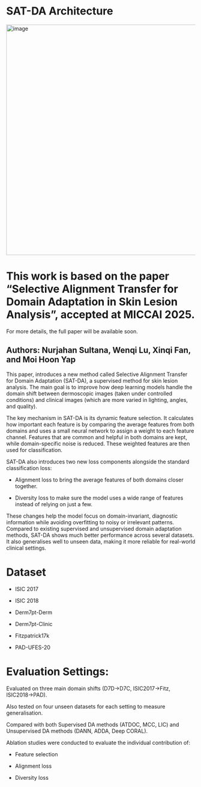 # SAT-DA Architecture
<img width="612" alt="image" src="https://github.com/user-attachments/assets/18317d8a-d6e1-4d16-bbec-2373cff1fbf8" />

# This work is based on the paper “Selective Alignment Transfer for Domain Adaptation in Skin Lesion Analysis”, accepted at MICCAI 2025.

For more details, the full paper will be available soon.

## Authors: Nurjahan Sultana, Wenqi Lu, Xinqi Fan, and Moi Hoon Yap

This paper, introduces a new method called Selective Alignment Transfer for Domain Adaptation (SAT-DA), a supervised method for skin lesion analysis. The main goal is to improve how deep learning models handle the domain shift between dermoscopic images (taken under controlled conditions) and clinical images (which are more varied in lighting, angles, and quality).

The key mechanism in SAT-DA is its dynamic feature selection. It calculates how important each feature is by comparing the average features from both domains and uses a small neural network to assign a weight to each feature channel. Features that are common and helpful in both domains are kept, while domain-specific noise is reduced. These weighted features are then used for classification.

SAT-DA also introduces two new loss components alongside the standard classification loss:

- Alignment loss to bring the average features of both domains closer together.

- Diversity loss to make sure the model uses a wide range of features instead of relying on just a few.

These changes help the model focus on domain-invariant, diagnostic information while avoiding overfitting to noisy or irrelevant patterns. Compared to existing supervised and unsupervised domain adaptation methods, SAT-DA shows much better performance across several datasets. It also generalises well to unseen data, making it more reliable for real-world clinical settings.

# Dataset 
- ISIC 2017

- ISIC 2018

- Derm7pt-Derm

- Derm7pt-Clinic

- Fitzpatrick17k

- PAD-UFES-20
 
# Evaluation Settings:
Evaluated on three main domain shifts (D7D→D7C, ISIC2017→Fitz, ISIC2018→PAD).

Also tested on four unseen datasets for each setting to measure generalisation.

Compared with both Supervised DA methods (ATDOC, MCC, LIC) and Unsupervised DA methods (DANN, ADDA, Deep CORAL).

Ablation studies were conducted to evaluate the individual contribution of:

- Feature selection

- Alignment loss

- Diversity loss


